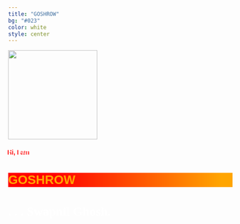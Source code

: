 ```yaml
---
title: "GOSHROW"
bg: "#023"
color: white
style: center
---
```



<link href="https://fonts.googleapis.com/css2?family=Grenze+Gotisch:wght@900&display=swap" rel="stylesheet">
<link href="https://fonts.googleapis.com/css2?family=Noto+Sans+TC&display=swap" rel="stylesheet">
<link href="https://fonts.googleapis.com/css2?family=Oswald:wght@500&display=swap" rel="stylesheet">
<script src="https://cdnjs.cloudflare.com/ajax/libs/babel-standalone/6.18.1/babel.min.js"></script>

<style>
#GOSHROW{
background-image:linear-gradient(to right, blue, blueviolet);
background-image: url("https://images.unsplash.com/photo-1484542603127-984f4f7d14cb?ixlib=rb-1.2.1&auto=format&fit=crop&w=832&q=80");
background-size: cover;
line-break: 0em;
}

.GOSHROW{
font-family: 'Oswald', sans-serif; 
color: orange; 
background-image: linear-gradient(to right, red 20% , orange 95%);
}

.Swapnil {
  font-family: 'Grenze Gotisch', cursive;
  color : white; 
}

</style>

<div id="GOSHROW">
<!-- <h2 style="font-family: 'Grenze Gotisch', cursive;   text-shadow: 2px 2px #ff0000;"> -->
  <!-- At last, we meet . . . -->
<!-- </h2> -->
<img src="https://goshrow.github.io/me/img/logo_size-removebg.png" style="width:200px">
</div>
<h4 style="font-family: 'Noto Sans TC', sans-serif;  text-shadow: -2px 1px #f00; color:white">Hi, I am </h4>

<h1 class="GOSHROW"> <b>GOSHROW</b>
</h1>

<!-- <script>
var scrollTop = window.pageYOffset || (document.documentElement || document.body.parentNode || document.body).scrollTop;
var d = document.getElementsByClassName("GOSHROW");
console.log(d[0], scrollTop);

d[0].setAttribute("style", "background-image: linear-gradient(to right, red 50% , orange ".concat(100 - scrollTop).concat("%);"));
</script> -->


<script>
window.onscroll = function() {myFunction()};
function myFunction() {
  if (document.body.scrollTop > 250 || document.documentElement.scrollTop > 250) {
    document.getElementsByClassName("GOSHROW")[0].setAttribute("style", "background-image: linear-gradient(to right, red 20% , orange 5%)");  
    }
     else if (document.body.scrollTop > 200 || document.documentElement.scrollTop > 200) {
    document.getElementsByClassName("GOSHROW")[0].setAttribute("style", "background-image: linear-gradient(to right, red 20% , orange 15%)");  
    }else if (document.body.scrollTop > 150 || document.documentElement.scrollTop > 150) {
    document.getElementsByClassName("GOSHROW")[0].setAttribute("style", "background-image: linear-gradient(to right, red 20% , orange 35%)");  
    }else if (document.body.scrollTop > 100 || document.documentElement.scrollTop > 100) {
    document.getElementsByClassName("GOSHROW")[0].setAttribute("style", "background-image: linear-gradient(to right, red 20% , orange 55%)");  
    }else if (document.body.scrollTop > 50 || document.documentElement.scrollTop > 50) {
    document.getElementsByClassName("GOSHROW")[0].setAttribute("style", "background-image: linear-gradient(to right, red 20% , orange 75%)");  
    }
    else {
      document.getElementsByClassName("GOSHROW")[0].setAttribute("style", "background-image: linear-gradient(to right, red 20% , orange 95%)");  
    }
}
</script>

<h1 class="Swapnil">
<strong>
. . . Swapnil Ghosh.
</strong>
</h1>

<style>
@import 'https://fonts.googleapis.com/css?family=Roboto+Mono:100';

.cont {
  font-family: 'Roboto Mono', monospace;
  justify-content: center;
  align-items: center;
  display: flex;
}
.text {
  font-weight: 100;
  font-size: 28px;
  color: #fafafa;
}
.dud {
  color: #757575;
}
</style>

<script type="text/babel">
class TextScramble {
  constructor(el) {
    this.el = el
    this.chars = '!<>-_\\/[]{}—=+*^?#________'
    this.update = this.update.bind(this)
  }
  setText(newText) {
    const oldText = this.el.innerText
    const length = Math.max(oldText.length, newText.length)
    const promise = new Promise((resolve) => this.resolve = resolve)
    this.queue = []
    for (let i = 0; i < length; i++) {
      const from = oldText[i] || ''
      const to = newText[i] || ''
      const start = Math.floor(Math.random() * 40)
      const end = start + Math.floor(Math.random() * 40)
      this.queue.push({ from, to, start, end })
    }
    cancelAnimationFrame(this.frameRequest)
    this.frame = 0
    this.update()
    return promise
  }
  update() {
    let output = ''
    let complete = 0
    for (let i = 0, n = this.queue.length; i < n; i++) {
      let { from, to, start, end, char } = this.queue[i]
      if (this.frame >= end) {
        complete++
        output += to
      } else if (this.frame >= start) {
        if (!char || Math.random() < 0.28) {
          char = this.randomChar()
          this.queue[i].char = char
        }
        output += `<span class="dud">${char}</span>`
      } else {
        output += from
      }
    }
    this.el.innerHTML = output
    if (complete === this.queue.length) {
      this.resolve()
    } else {
      this.frameRequest = requestAnimationFrame(this.update)
      this.frame++
    }
  }
  randomChar() {
    return this.chars[Math.floor(Math.random() * this.chars.length)]
  }
}

// ——————————————————————————————————————————————————
// Example
// ——————————————————————————————————————————————————

const phrases = [
  'On an i3wm Manjaro System . . .',
  'Highly Interested in Low Level Programming . . .',
  'Inspired by everything Tom Scott . . .',
  'Python3 FanBoy . . .',
  'The Internet still amuses me . . .',
  'Fond of Encryption Techniques and Data Transfer . . .',
  'Classic Rock Fanatic . . . ',
  'On IT . '
]

const el = document.querySelector('.text')
const fx = new TextScramble(el)

let counter = 0
const next = () => {
  fx.setText(phrases[counter]).then(() => {
    setTimeout(next, 3500)
  })
  counter = (counter + 1) % phrases.length
}

next()
</script>

<div class="cont">
  <div class="text"></div>
</div>